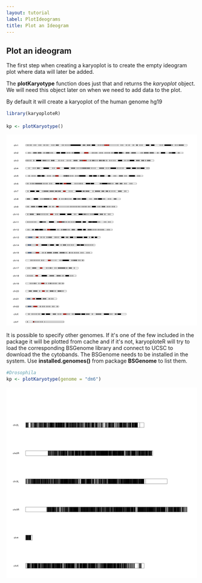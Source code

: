 ```yaml
---
layout: tutorial
label: PlotIdeograms
title: Plot an Ideogram
---
```





## Plot an ideogram

The first step when creating a karyoplot is to create the empty ideogram plot where 
data will later be added.

The **plotKaryotype** function does just that and returns the
*karyoplot* object. We will need this object later on when 
we need to add data to the plot.

By default it will create a karyoplot of the human genome hg19


```r
library(karyoploteR)

kp <- plotKaryotype()
```

![plot of chunk Figure1](images//Figure1-1.png)


It is possible to specify other genomes. If it's one of the few included in the 
package it will be plotted from cache and if it's not, karyoploteR will try to load the 
corresponding BSGenome library and connect to UCSC to download the the cytobands. The 
BSGenome needs to be installed in the system. Use **installed.genomes()** from package 
**BSGenome** to list them.


```r
#Drosophila
kp <- plotKaryotype(genome = "dm6")
```

![plot of chunk Figure2](images//Figure2-1.png)



